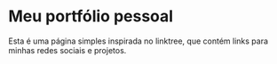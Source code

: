 # Meu portfólio pessoal
Esta é uma página simples inspirada no linktree, que contém links para minhas redes sociais e projetos.